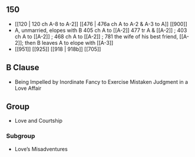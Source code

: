 ## 150
- [[120 | 120 ch A-8 to A-2]] [[476 | 476a ch A to A-2 &amp; A-3 to A]] [[900]] 
- A, unmarried, elopes with B 405 ch A to [[A-2]] 477 tr A &amp; [[A-2]] ; 403 ch A to [[A-2]] ; 468 ch A to [[A-2]] ; 781 the wife of his best friend, [[A-2]]; then B leaves A to elope with [[A-3]]
- [[951]] [[925]] [[918 | 918b]] [[705]] 

## B Clause
- Being Impelled by Inordinate Fancy to Exercise Mistaken Judgment in a Love Affair

## Group
- Love and Courtship

### Subgroup
- Love’s Misadventures

